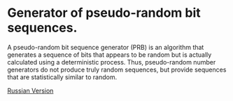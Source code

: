 # Generator of pseudo-random bit sequences.

A pseudo-random bit sequence generator (PRB) is an algorithm that generates a sequence of bits that appears to be random but is actually calculated using a deterministic process. Thus, pseudo-random number generators do not produce truly random sequences, but provide sequences that are statistically similar to random.

[Russian Version](./README.md)
